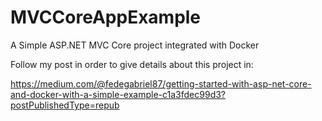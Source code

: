 # MVCCoreAppExample
A Simple ASP.NET MVC Core project integrated with Docker

Follow my post in order to give details about this project in:

https://medium.com/@fedegabriel87/getting-started-with-asp-net-core-and-docker-with-a-simple-example-c1a3fdec99d3?postPublishedType=repub
